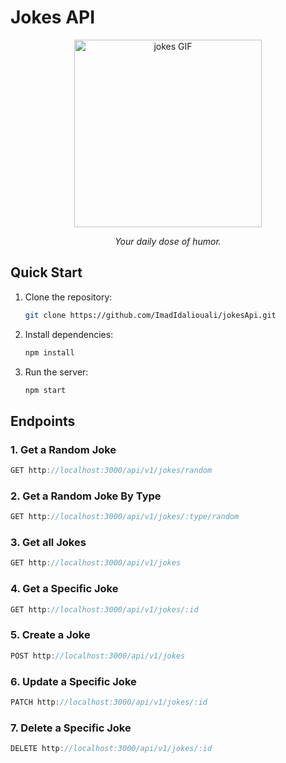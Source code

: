 # Jokes API

<div align="center">
 <img src="https://media.giphy.com/media/l41lISBVXb9gRT32w/giphy.gif" width="300" alt="jokes GIF">
 <p align="center"><i>Your daily dose of humor.</i></p>
</div>

## Quick Start

1. Clone the repository:
   ```bash
   git clone https://github.com/ImadIdaliouali/jokesApi.git
   ```
1. Install dependencies:
   ```bash
   npm install
   ```
1. Run the server:
   ```bash
   npm start
   ```

## Endpoints

### 1. Get a Random Joke

```js
GET http://localhost:3000/api/v1/jokes/random
```

### 2. Get a Random Joke By Type

```js
GET http://localhost:3000/api/v1/jokes/:type/random
```

### 3. Get all Jokes

```js
GET http://localhost:3000/api/v1/jokes
```

### 4. Get a Specific Joke

```js
GET http://localhost:3000/api/v1/jokes/:id
```

### 5. Create a Joke

```js
POST http://localhost:3000/api/v1/jokes
```

### 6. Update a Specific Joke

```js
PATCH http://localhost:3000/api/v1/jokes/:id
```

### 7. Delete a Specific Joke

```js
DELETE http://localhost:3000/api/v1/jokes/:id
```
